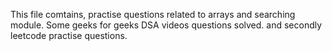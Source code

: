 This file comtains, practise questions related to arrays and searching module. Some geeks for geeks DSA videos questions solved. and secondly leetcode practise questions. 
